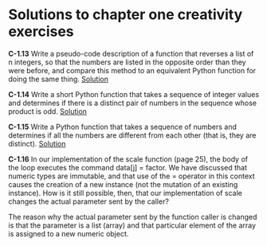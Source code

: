 # Solutions to chapter one creativity exercises

**C-1.13** Write a pseudo-code description of a function that reverses a list of n
integers, so that the numbers are listed in the opposite order than they
were before, and compare this method to an equivalent Python function
for doing the same thing.
[Solution](C-1.13.py)


**C-1.14** Write a short Python function that takes a sequence of integer values and
determines if there is a distinct pair of numbers in the sequence whose
product is odd.
[Solution](C-1.14.py)

**C-1.15** Write a Python function that takes a sequence of numbers and determines
if all the numbers are different from each other (that is, they are distinct).
[Solution](C-1.15.py)

**C-1.16** In our implementation of the scale function (page 25), the body of the loop
executes the command data[j] = factor. We have discussed that numeric
types are immutable, and that use of the = operator in this context causes
the creation of a new instance (not the mutation of an existing instance).
How is it still possible, then, that our implementation of scale changes the
actual parameter sent by the caller?

The reason why the actual parameter sent by the function caller is changed is that the
parameter is a list (array) and that particular element of the array is assigned to a
new numeric object.

